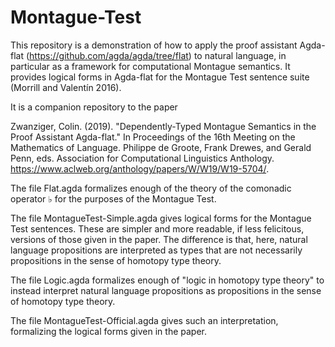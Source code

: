 # Montague-Test

This repository is a demonstration of how to apply the proof assistant Agda-flat (https://github.com/agda/agda/tree/flat) 
to natural language, in particular as a framework for computational Montague semantics. It provides logical forms in 
Agda-flat for the Montague Test sentence suite (Morrill and Valentín 2016).

It is a companion repository to the paper

Zwanziger, Colin. (2019). "Dependently-Typed Montague Semantics in the Proof Assistant Agda-flat." In Proceedings of the 16th
Meeting on the Mathematics of Language. Philippe de Groote, Frank Drewes, and Gerald Penn, eds. Association for Computational 
Linguistics Anthology. https://www.aclweb.org/anthology/papers/W/W19/W19-5704/.

The file Flat.agda formalizes enough of the theory of the comonadic operator ♭ for the purposes of the Montague Test.

The file MontagueTest-Simple.agda gives logical forms for the Montague Test sentences. These are simpler and more readable, 
if less felicitous, versions of those given in the paper. The difference is that, here, natural language propositions are 
interpreted as types that are not necessarily propositions in the sense of homotopy type theory.

The file Logic.agda formalizes enough of "logic in homotopy type theory" to instead interpret natural language propositions
as propositions in the sense of homotopy type theory.

The file MontagueTest-Official.agda gives such an interpretation, formalizing the logical forms given in the paper.
